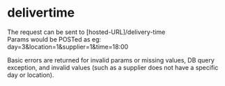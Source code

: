 # delivertime
The request can be sent to [hosted-URL]/delivery-time  
Params would be POSTed as eg:  
day=3&location=1&supplier=1&time=18:00  

Basic errors are returned for invalid params or missing values, DB query exception, and invalid values (such as a supplier does not have a specific day or location).

